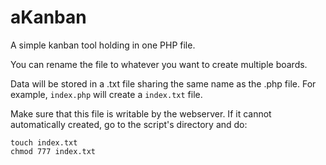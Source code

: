 aKanban
=======

A simple kanban tool holding in one PHP file.

You can rename the file to whatever you want to create multiple boards.

Data will be stored in a .txt file sharing the same name as the .php file. For example, `index.php` will create a `index.txt` file.

Make sure that this file is writable by the webserver. If it cannot automatically created, go to the script's directory and do:

    touch index.txt
    chmod 777 index.txt

